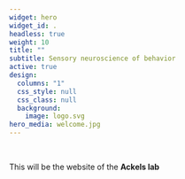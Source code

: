 ```yaml
---
widget: hero
widget_id: .
headless: true
weight: 10
title: ""
subtitle: Sensory neuroscience of behavior
active: true
design:
  columns: "1"
  css_style: null
  css_class: null
  background:
    image: logo.svg
hero_media: welcome.jpg
---
```


<br>

This will be the website of the **Ackels lab**
